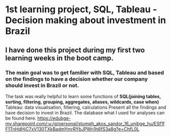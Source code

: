 # 1st learning project, SQL, Tableau - Decision making about investment in Brazil

## I have done this project during my first two learning weeks in the boot camp. 
### The main goal was to get familier with **SQL, Tableau** and based on the findings to have a decision whether our company should invest in Brazil or not.  
The task was really helpful to learn some functions of **SQL(joining tables, sorting, filtering, grouping, aggregates, aliases, wildcards, case when)**
Tableau: data visualisation, filtering, calculations
Present all the findings and have decision to invest in Brazil.
The database what I used for analyses can be found here. 
https://edubge-my.sharepoint.com/:u:/g/personal/stumph_akos_sandor_16_unibge_hu/ESf1fF1TnHdHjC7xV130TXkBadmYmrRYbJPWn1h6fS3a8g?e=ChfL0L

